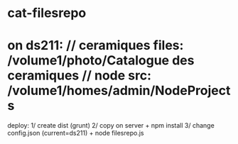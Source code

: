 cat-filesrepo
=============
on ds211:
// ceramiques files: /volume1/photo/Catalogue des ceramiques
// node src: /volume1/homes/admin/NodeProjects
=============
deploy:
1/ create dist (grunt)
2/ copy on server + npm install
3/ change config.json (current=ds211) + node filesrepo.js
